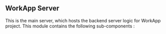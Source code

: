 ## WorkApp Server

This is the main server, which hosts the backend server logic for WorkApp project. This module contains the following sub-components : 
